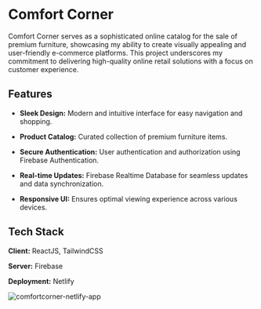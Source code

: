 
# Comfort Corner

Comfort Corner serves as a sophisticated online catalog for the sale of premium furniture, showcasing my ability to create visually appealing and user-friendly e-commerce platforms. This project underscores my commitment to delivering high-quality online retail solutions with a focus on customer experience.


## Features

- **Sleek Design:** Modern and intuitive interface for easy navigation and shopping.

- **Product Catalog:** Curated collection of premium furniture items.

- **Secure Authentication:** User authentication and authorization using Firebase Authentication.

- **Real-time Updates:** Firebase Realtime Database for seamless updates and data synchronization.

- **Responsive UI:** Ensures optimal viewing experience across various devices.

## Tech Stack

**Client:** ReactJS, TailwindCSS

**Server:** Firebase

**Deployment:** Netlify


![comfortcorner-netlify-app](https://github.com/kratikakg/thecomfortcorner/assets/132834070/0bd1981a-f207-4e5b-8a2c-f92468944cb2)
